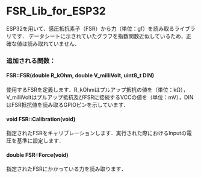 # FSR_Lib_for_ESP32
ESP32を用いて、感圧抵抗素子（FSR）から力（単位：gf）を読み取るライブラリです．
データシートに示されていたグラフを指数関数近似しているため，正確な値は読み取れていません．

### 追加される関数：
#### FSR::FSR(double R_kOhm, double V_milliVolt, uint8_t DIN)
使用するFSRを定義します．R_kOhmはプルアップ抵抗の値を（単位：kΩ），V_milliVoltはプルアップ抵抗及びFSRに接続するVCCの値を（単位：mV），DINはFSR抵抗値を読み取るGPIOピンを示しています．

#### void FSR::Calibration(void)
指定されたFSRをキャリブレーションします．実行された際におけるInputの電圧を基準に設定します．

#### double FSR::Force(void)
指定されたFSRにかかっている力を読み取ります．
